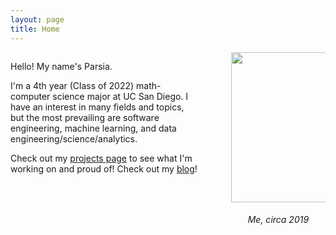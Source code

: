```yaml
---
layout: page
title: Home
---
```


<div style="display: inline-block">
    <span style="float: left; width: 60%;">
        <p>Hello! My name's Parsia.</p>
        <p>
            I'm a 4th year (Class of 2022) math-computer science major at UC San Diego.
            I have an interest in many fields and topics, but the most prevailing are 
            software engineering, machine learning, and data engineering/science/analytics.
        </p>
        <p>
            Check out my <a href="/projects">projects page</a> to see what I'm working on and proud of!
            Check out my <a href="/blog">blog</a>!
        </p>
    </span>
    <span style="float: right; text-align: center; width: 30%;">
        <img style="object-fit: cover;" height=240 width=220 src="/assets/Head_shot_avatar.jpg">
        <h6>Me, circa 2019</h6>
    </span>
</div>